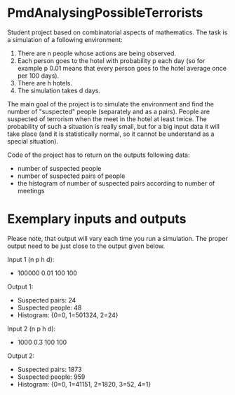 # PmdAnalysingPossibleTerrorists
Student project based on combinatorial aspects of mathematics. The task is a simulation of a following environment:

1. There are n people whose actions are being observed.
2. Each person goes to the hotel with probability p each day (so for example p 0.01 means that every person goes to the hotel average once per 100 days). 
3. There are h hotels.
4. The simulation takes d days.

The main goal of the project is to simulate the environment and find the number of "suspected" people (separately and as a pairs). People are suspected of terrorism when the meet in the hotel at least twice. The probability of such a situation is really small, but for a big input data it will take place (and it is statistically normal, so it cannot be understand as a special situation).

Code of the project has to return on the outputs following data:
- number of suspected people
- number of suspected pairs of people
- the histogram of number of suspected pairs according to number of meetings

# Exemplary inputs and outputs
Please note, that output will vary each time you run a simulation. The proper output need to be just close to the output given below.

Input 1 (n p h d):
- 100000 0.01 100 100

Output 1:
- Suspected pairs: 24
- Suspected people: 48
- Histogram: {0=0, 1=501324, 2=24}


Input 2 (n p h d):
- 1000 0.3 100 100

Output 2:
- Suspected pairs: 1873
- Suspected people: 959
- Histogram: {0=0, 1=41151, 2=1820, 3=52, 4=1}
